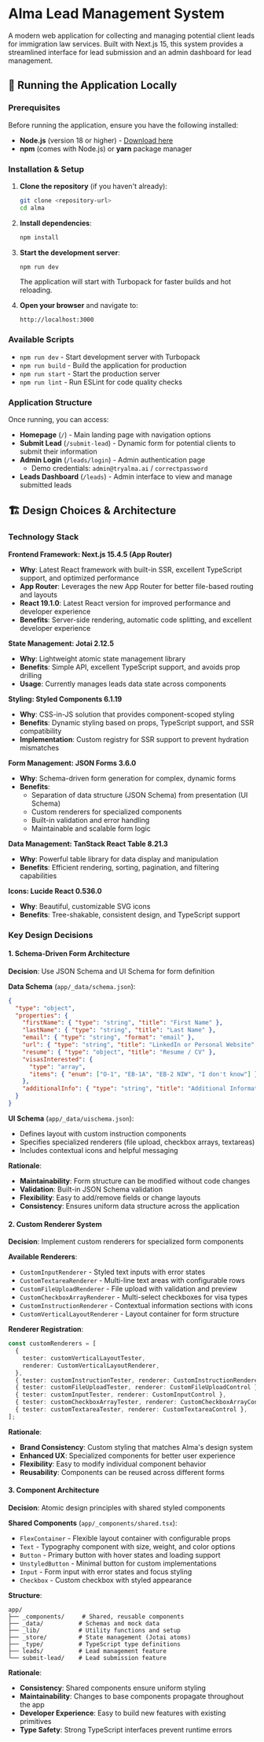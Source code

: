 # Alma Lead Management System

A modern web application for collecting and managing potential client leads for immigration law services. Built with Next.js 15, this system provides a streamlined interface for lead submission and an admin dashboard for lead management.

## 🚀 Running the Application Locally

### Prerequisites

Before running the application, ensure you have the following installed:

- **Node.js** (version 18 or higher) - [Download here](https://nodejs.org/)
- **npm** (comes with Node.js) or **yarn** package manager

### Installation & Setup

1. **Clone the repository** (if you haven't already):

   ```bash
   git clone <repository-url>
   cd alma
   ```

2. **Install dependencies**:

   ```bash
   npm install
   ```

3. **Start the development server**:

   ```bash
   npm run dev
   ```

   The application will start with Turbopack for faster builds and hot reloading.

4. **Open your browser** and navigate to:
   ```
   http://localhost:3000
   ```

### Available Scripts

- `npm run dev` - Start development server with Turbopack
- `npm run build` - Build the application for production
- `npm run start` - Start the production server
- `npm run lint` - Run ESLint for code quality checks

### Application Structure

Once running, you can access:

- **Homepage** (`/`) - Main landing page with navigation options
- **Submit Lead** (`/submit-lead`) - Dynamic form for potential clients to submit their information
- **Admin Login** (`/leads/login`) - Admin authentication page
  - Demo credentials: `admin@tryalma.ai` / `correctpassword`
- **Leads Dashboard** (`/leads`) - Admin interface to view and manage submitted leads

## 🏗️ Design Choices & Architecture

### Technology Stack

**Frontend Framework: Next.js 15.4.5 (App Router)**

- **Why**: Latest React framework with built-in SSR, excellent TypeScript support, and optimized performance
- **App Router**: Leverages the new App Router for better file-based routing and layouts
- **React 19.1.0**: Latest React version for improved performance and developer experience
- **Benefits**: Server-side rendering, automatic code splitting, and excellent developer experience

**State Management: Jotai 2.12.5**

- **Why**: Lightweight atomic state management library
- **Benefits**: Simple API, excellent TypeScript support, and avoids prop drilling
- **Usage**: Currently manages leads data state across components

**Styling: Styled Components 6.1.19**

- **Why**: CSS-in-JS solution that provides component-scoped styling
- **Benefits**: Dynamic styling based on props, TypeScript support, and SSR compatibility
- **Implementation**: Custom registry for SSR support to prevent hydration mismatches

**Form Management: JSON Forms 3.6.0**

- **Why**: Schema-driven form generation for complex, dynamic forms
- **Benefits**:
  - Separation of data structure (JSON Schema) from presentation (UI Schema)
  - Custom renderers for specialized components
  - Built-in validation and error handling
  - Maintainable and scalable form logic

**Data Management: TanStack React Table 8.21.3**

- **Why**: Powerful table library for data display and manipulation
- **Benefits**: Efficient rendering, sorting, pagination, and filtering capabilities

**Icons: Lucide React 0.536.0**

- **Why**: Beautiful, customizable SVG icons
- **Benefits**: Tree-shakable, consistent design, and TypeScript support

### Key Design Decisions

#### 1. Schema-Driven Form Architecture

**Decision**: Use JSON Schema and UI Schema for form definition

**Data Schema** (`app/_data/schema.json`):

```json
{
  "type": "object",
  "properties": {
    "firstName": { "type": "string", "title": "First Name" },
    "lastName": { "type": "string", "title": "Last Name" },
    "email": { "type": "string", "format": "email" },
    "url": { "type": "string", "title": "LinkedIn or Personal Website" },
    "resume": { "type": "object", "title": "Resume / CV" },
    "visasInterested": {
      "type": "array",
      "items": { "enum": ["O-1", "EB-1A", "EB-2 NIW", "I don't know"] }
    },
    "additionalInfo": { "type": "string", "title": "Additional Information" }
  }
}
```

**UI Schema** (`app/_data/uischema.json`):

- Defines layout with custom instruction components
- Specifies specialized renderers (file upload, checkbox arrays, textareas)
- Includes contextual icons and helpful messaging

**Rationale**:

- **Maintainability**: Form structure can be modified without code changes
- **Validation**: Built-in JSON Schema validation
- **Flexibility**: Easy to add/remove fields or change layouts
- **Consistency**: Ensures uniform data structure across the application

#### 2. Custom Renderer System

**Decision**: Implement custom renderers for specialized form components

**Available Renderers**:

- `CustomInputRenderer` - Styled text inputs with error states
- `CustomTextareaRenderer` - Multi-line text areas with configurable rows
- `CustomFileUploadRenderer` - File upload with validation and preview
- `CustomCheckboxArrayRenderer` - Multi-select checkboxes for visa types
- `CustomInstructionRenderer` - Contextual information sections with icons
- `CustomVerticalLayoutRenderer` - Layout container for form structure

**Renderer Registration**:

```typescript
const customRenderers = [
  {
    tester: customVerticalLayoutTester,
    renderer: CustomVerticalLayoutRenderer,
  },
  { tester: customInstructionTester, renderer: CustomInstructionRenderer },
  { tester: customFileUploadTester, renderer: CustomFileUploadControl },
  { tester: customInputTester, renderer: CustomInputControl },
  { tester: customCheckboxArrayTester, renderer: CustomCheckboxArrayControl },
  { tester: customTextareaTester, renderer: CustomTextareaControl },
];
```

**Rationale**:

- **Brand Consistency**: Custom styling that matches Alma's design system
- **Enhanced UX**: Specialized components for better user experience
- **Flexibility**: Easy to modify individual component behavior
- **Reusability**: Components can be reused across different forms

#### 3. Component Architecture

**Decision**: Atomic design principles with shared styled components

**Shared Components** (`app/_components/shared.tsx`):

- `FlexContainer` - Flexible layout container with configurable props
- `Text` - Typography component with size, weight, and color options
- `Button` - Primary button with hover states and loading support
- `UnstyledButton` - Minimal button for custom implementations
- `Input` - Form input with error states and focus styling
- `Checkbox` - Custom checkbox with styled appearance

**Structure**:

```
app/
├── _components/     # Shared, reusable components
├── _data/          # Schemas and mock data
├── _lib/           # Utility functions and setup
├── _store/         # State management (Jotai atoms)
├── _type/          # TypeScript type definitions
├── leads/          # Lead management feature
└── submit-lead/    # Lead submission feature
```

**Rationale**:

- **Consistency**: Shared components ensure uniform styling
- **Maintainability**: Changes to base components propagate throughout the app
- **Developer Experience**: Easy to build new features with existing primitives
- **Type Safety**: Strong TypeScript interfaces prevent runtime errors
